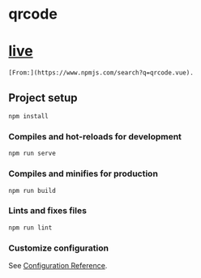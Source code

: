 # qrcode

# [live](https://qrcode-vue2.netlify.app)

```
[From:](https://www.npmjs.com/search?q=qrcode.vue).
```

## Project setup
```
npm install
```

### Compiles and hot-reloads for development
```
npm run serve
```

### Compiles and minifies for production
```
npm run build
```

### Lints and fixes files
```
npm run lint
```

### Customize configuration
See [Configuration Reference](https://cli.vuejs.org/config/).
